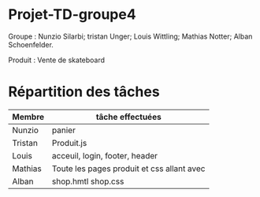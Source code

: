 # Projet-TD-groupe4

Groupe : Nunzio Silarbi; tristan Unger; Louis Wittling; Mathias Notter; Alban Schoenfelder.

Produit : Vente de skateboard

# Répartition des tâches 

| Membre             | tâche effectuées |
|--------------------|-----------------------|
| Nunzio | panier |
| Tristan | Produit.js |
| Louis| acceuil, login, footer, header|
| Mathias | Toute les pages produit et css allant avec |
| Alban | shop.hmtl shop.css |

